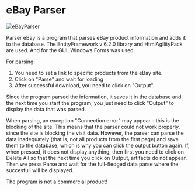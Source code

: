 
# eBay Parser

![eBayParser](https://user-images.githubusercontent.com/92044949/146420769-d1ba7db9-7654-407b-9325-82d0dca11108.PNG)

Parser eBay is a program that parses eBay product information and adds it to the database.
The EntityFramework v 6.2.0 library and HtmlAgilityPack are used.
And for the GUI, Windows Forms was used.


For parsing:
1. You need to set a link to specific products from the eBay site.
2. Click on "Parse" and wait for loading
3. After successful download, you need to click on "Output".

Since the program parsed the information, it saves it in the database and the next time you start the program, you just need to click "Output" to display the data that was parsed.

When parsing, an exception "Connection error" may appear - this is the blocking of the site. This means that the parser could not work properly, since the site is blocking the visit data. However, the parser can parse the data inadequately (that is, not all products from the first page) and save them to the database, which is why you can click the output button again. If, when pressed, it does not display anything, then first you need to click on Delete All so that the next time you click on Output, artifacts do not appear. Then we press Parse and wait for the full-fledged data parse where the succesfull will be displayed. 

The program is not a commercial product! 
